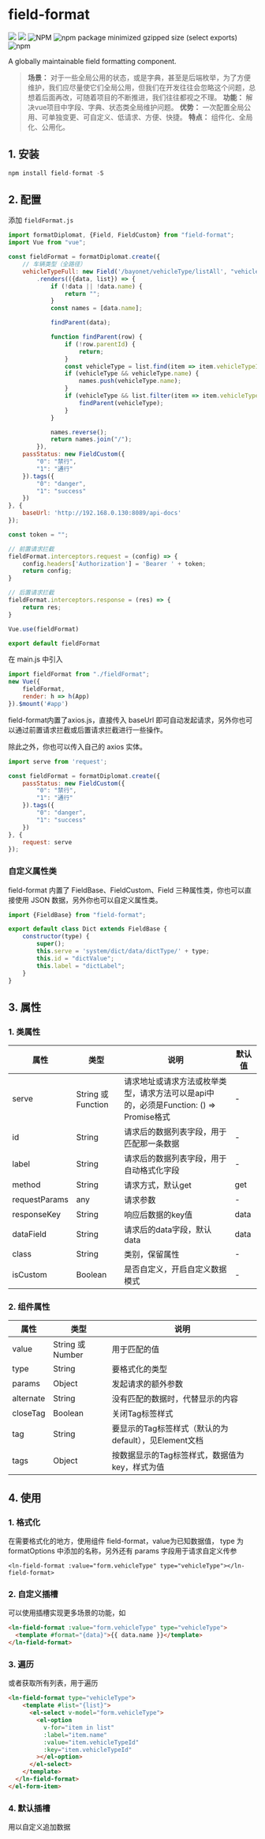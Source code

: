 # field-format

![](https://img.shields.io/badge/github-jl15988-000000?logo=github&link=https://github.com/jl15988) ![](https://img.shields.io/badge/github-field--format-000000?logo=github&link=https://github.com/jl15988/field-format) ![NPM](https://img.shields.io/npm/l/field-format) ![npm package minimized gzipped size (select exports)](https://img.shields.io/bundlejs/size/field-format) ![npm](https://img.shields.io/npm/v/field-format)

A globally maintainable field formatting component.



> **场景：** 对于一些全局公用的状态，或是字典，甚至是后端枚举，为了方便维护，我们应尽量使它们全局公用，但我们在开发往往会忽略这个问题，总想着后面再改，可随着项目的不断推进，我们往往都视之不理。
> **功能：** 解决vue项目中字段、字典、状态类全局维护问题。
> **优势：** 一次配置全局公用、可单独变更、可自定义、低请求、方便、快捷。
> **特点：** 组件化、全局化、公用化。



## 1. 安装

```js
npm install field-format -S
```



## 2. 配置

添加 `fieldFormat.js`

```js
import formatDiplomat, {Field, FieldCustom} from "field-format";
import Vue from "vue";

const fieldFormat = formatDiplomat.create({
    // 车辆类型（全路径）
    vehicleTypeFull: new Field('/bayonet/vehicleType/listAll', "vehicleTypeId", "name")
        .renders(({data, list}) => {
            if (!data || !data.name) {
                return "";
            }
            const names = [data.name];

            findParent(data);

            function findParent(row) {
                if (!row.parentId) {
                    return;
                }
                const vehicleType = list.find(item => item.vehicleTypeId === row.parentId);
                if (vehicleType && vehicleType.name) {
                    names.push(vehicleType.name);
                }
                if (vehicleType && list.filter(item => item.vehicleTypeId === vehicleType.parentId).length > 0) {
                    findParent(vehicleType);
                }
            }

            names.reverse();
            return names.join("/");
        }),
    passStatus: new FieldCustom({
        "0": "禁行",
        "1": "通行"
    }).tags({
        "0": "danger",
        "1": "success"
    })
}, {
    baseUrl: 'http://192.168.0.130:8089/api-docs'
});

const token = "";

// 前置请求拦截
fieldFormat.interceptors.request = (config) => {
    config.headers['Authorization'] = 'Bearer ' + token;
    return config;
}

// 后置请求拦截
fieldFormat.interceptors.response = (res) => {
    return res;
}

Vue.use(fieldFormat)

export default fieldFormat
```

在 main.js 中引入
```js
import fieldFormat from "./fieldFormat";
new Vue({
    fieldFormat,
    render: h => h(App)
}).$mount('#app')
```



field-format内置了axios.js，直接传入 baseUrl 即可自动发起请求，另外你也可以通过前置请求拦截或后置请求拦截进行一些操作。

除此之外，你也可以传入自己的 axios 实体。

```js
import serve from 'request';

const fieldFormat = formatDiplomat.create({
    passStatus: new FieldCustom({
        "0": "禁行",
        "1": "通行"
    }).tags({
        "0": "danger",
        "1": "success"
    })
}, {
    request: serve
});
```



### 自定义属性类

field-format 内置了 FieldBase、FieldCustom、Field 三种属性类，你也可以直接使用 JSON 数据，另外你也可以自定义属性类。

```js
import {FieldBase} from "field-format";

export default class Dict extends FieldBase {
    constructor(type) {
        super();
        this.serve = 'system/dict/data/dictType/' + type;
        this.id = "dictValue";
        this.label = "dictLabel";
    }
}
```



## 3. 属性

### 1. 类属性

| 属性          | 类型               | 说明                                                         | 默认值 |
| ------------- | ------------------ | ------------------------------------------------------------ | ------ |
| serve         | String 或 Function | 请求地址或请求方法或枚举类型，请求方法可以是api中的，必须是Function: () => Promise格式 | -      |
| id            | String             | 请求后的数据列表字段，用于匹配那一条数据                     | -      |
| label         | String             | 请求后的数据列表字段，用于自动格式化字段                     | -      |
| method        | String             | 请求方式，默认get                                            | get    |
| requestParams | any                | 请求参数                                                     | -      |
| responseKey   | String             | 响应后数据的key值                                            | data   |
| dataField     | String             | 请求后的data字段，默认data                                   | data   |
| class         | String             | 类别，保留属性                                               | -      |
| isCustom      | Boolean            | 是否自定义，开启自定义数据模式                               | -      |

### 2. 组件属性

| 属性      | 类型             | 说明                                                  |
| --------- | ---------------- | ----------------------------------------------------- |
| value     | String 或 Number | 用于匹配的值                                          |
| type      | String           | 要格式化的类型                                        |
| params    | Object           | 发起请求的额外参数                                    |
| alternate | String           | 没有匹配的数据时，代替显示的内容                      |
| closeTag  | Boolean          | 关闭Tag标签样式                                       |
| tag       | String           | 要显示的Tag标签样式（默认的为default），见Element文档 |
| tags      | Object           | 按数据显示的Tag标签样式，数据值为key，样式为值        |



## 4. 使用

### 1. 格式化
在需要格式化的地方，使用组件 field-format，value为已知数据值， type 为 formatOptions 中添加的名称，另外还有 params 字段用于请求自定义传参
```vue
<ln-field-format :value="form.vehicleType" type="vehicleType"></ln-field-format>
```

### 2. 自定义插槽
可以使用插槽实现更多场景的功能，如
```html
<ln-field-format :value="form.vehicleType" type="vehicleType">
  <template #format="{data}">{{ data.name }}</template>
</ln-field-format>
```

### 3. 遍历
或者获取所有列表，用于遍历
```html
<ln-field-format type="vehicleType">
    <template #list="{list}">
      <el-select v-model="form.vehicleType">
        <el-option
          v-for="item in list"
          :label="item.name"
          :value="item.vehicleTypeId"
          :key="item.vehicleTypeId"
        ></el-option>
      </el-select>
    </template>
  </ln-field-format>
</el-form-item>
```

### 4. 默认插槽
用以自定义追加数据
